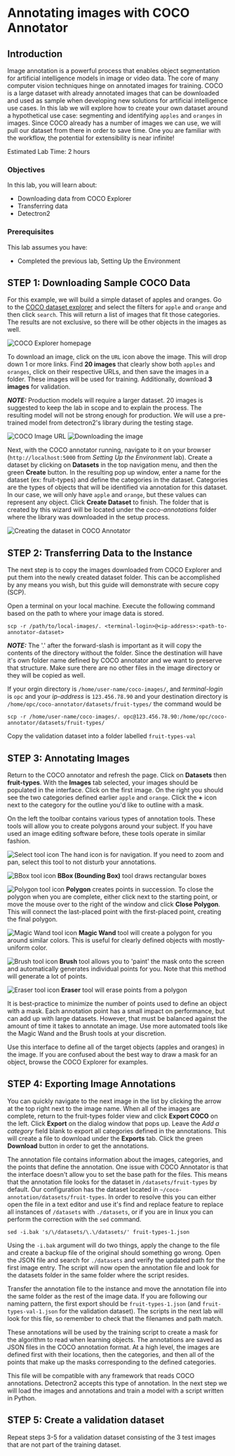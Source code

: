 # Annotating images with COCO Annotator

## Introduction
Image annotation is a powerful process that enables object segmentation for artificial intelligence models in image or video data. The core of many computer vision techniques hinge on annotated images for training. COCO is a large dataset with already annotated images that can be downloaded and used as sample when developing new solutions for artificial intelligence use cases. In this lab we will explore how to create your own dataset around a hypothetical use case: segmenting and identifying `apples` and `oranges` in images. Since COCO already has a number of images we can use, we will pull our dataset from there in order to save time. One you are familiar with the workflow, the potential for extensibility is near infinite!

Estimated Lab Time:  2 hours

### Objectives
In this lab, you will learn about:
* Downloading data from COCO Explorer
* Transferring data
* Detectron2

### Prerequisites

This lab assumes you have:
- Completed the previous lab, Setting Up the Environment

## **STEP 1**: Downloading Sample COCO Data

For this example, we will build a simple dataset of apples and oranges. Go to the [COCO dataset explorer](https://cocodataset.org/#explore) and select the filters for `apple` and `orange` and then click `search`. This will return a list of images that fit those categories. The results are not exclusive, so there will be other objects in the images as well. 

![COCO Explorer homepage](images/coco-explorer-1.png)

To download an image, click on the `URL` icon above the image. This will drop down 1 or more links. Find **20 images** that clearly show both `apples` and `oranges`, click on their respective URLs, and then save the images in a folder. These images will be used for training. Additionally, download **3 images** for validation.

***NOTE:*** Production models will require a larger dataset. 20 images is suggested to keep the lab in scope and to explain the process. The resulting model will not be strong enough for production. We will use a pre-trained model from detectron2's library during the testing stage.

![COCO Image URL](images/coco-explorer-2.png)
![Downloading the image](images/coco-explorer-3.png)

Next, with the COCO annotator running, navigate to it on your browser (`http://localhost:5000` from *Setting Up the Environment* lab). Create a dataset by clicking on **Datasets** in the top navigation menu, and then the green **Create** button. In the resulting pop up window, enter a name for the dataset (ex: fruit-types) and define the categories in the dataset. Categories are the types of objects that will be identified via annotation for this dataset. In our case, we will only have `apple` and `orange`, but these values can represent any object. Click **Create Dataset** to finish. The folder that is created by this wizard will be located under the *coco-annotations* folder where the library was downloaded in the setup process.

![Creating the dataset in COCO Annotator](images/coco-annotator-2.png)

## **STEP 2**: Transferring Data to the Instance

The next step is to copy the images downloaded from COCO Explorer and put them into the newly created dataset folder. This can be accomplished by any means you wish, but this guide will demonstrate with secure copy (SCP).

Open a terminal on your local machine. Execute the following command based on the path to where your image data is stored.

	scp -r /path/to/local-images/. <terminal-login>@<ip-address>:<path-to-annotator-dataset>

***NOTE:*** The '.' after the forward-slash is important as it will copy the contents of the directory without the folder. Since the destination will have it's own folder name defined by COCO annotator and we want to preserve that structure. Make sure there are no other files in the image directory or they will be copied as well.

If your orgin directory is `/home/user-name/coco-images/`, and *terminal-login* is `opc` and your *ip-address* is `123.456.78.90` and your destination directory is `/home/opc/coco-annotator/datasets/fruit-types/` the command would be

	scp -r /home/user-name/coco-images/. opc@123.456.78.90:/home/opc/coco-annotator/datasets/fruit-types/

Copy the validation dataset into a folder labelled `fruit-types-val`

## **STEP 3**: Annotating Images

Return to the COCO annotator and refresh the page. Click on **Datasets** then **fruit-types**. With the **Images** tab selected, your images should be populated in the interface. Click on the first image. On the right you should see the two categories defined earlier `apple` and `orange`. Click the **+** icon next to the category for the outline you'd like to outline with a mask.

On the left the toolbar contains various types of annotation tools. These tools will allow you to create polygons around your subject. If you have used an image editing software before, these tools operate in similar fashion.

![Select tool icon](images/coco-select.png)
The hand icon is for navigation. If you need to zoom and pan, select this tool to not disturb your annotations.

![BBox tool icon](images/coco-bbox.png)
**BBox (Bounding Box)** tool draws rectangular boxes

![Polygon tool icon](images/coco-polygon.png)
**Polygon** creates points in succession. To close the polygon when you are complete, either click next to the starting point, or move the mouse over to the right of the window and click **Close Polygon**. This will connect the last-placed point with the first-placed point, creating the final polygon.

![Magic Wand tool icon](images/coco-magic-wand.png)
**Magic Wand** tool will create a polygon for you around similar colors. This is useful for clearly defined objects with mostly-uniform color.

![Brush tool icon](images/coco-brush.png)
**Brush** tool allows you to 'paint' the mask onto the screen and automatically generates individual points for you. Note that this method will generate a lot of points.

![Eraser tool icon](images/coco-eraser.png)
**Eraser** tool will erase points from a polygon

It is best-practice to minimize the number of points used to define an object with a mask. Each annotation point has a small impact on performance, but can add up with large datasets. However, that must be balanced against the amount of time it takes to annotate an image. Use more automated tools like the Magic Wand and the Brush tools at your discretion.

Use this interface to define all of the target objects (apples and oranges) in the image. If you are confused about the best way to draw a mask for an object, browse the COCO Explorer for examples.

## **STEP 4**: Exporting Image Annotations

You can quickly navigate to the next image in the list by clicking the arrow at the top right next to the image name. When all of the images are complete, return to the fruit-types folder view and click **Export COCO** on the left. Click **Export** on the dialog window that pops up. Leave the *Add a category* field blank to export all categories defined in the annotations. This will create a file to download under the **Exports** tab. Click the green **Download** button in order to get the annotations. 

The annotation file contains information about the images, categories, and the points that define the annotation. One issue with COCO Annotator is that the interface doesn't allow you to set the base path for the files. This means that the annotation file looks for the dataset in `/datasets/fruit-types` by default. Our configuration has the dataset located in `~/coco-annotation/datasets/fruit-types`. In order to resolve this you can either open the file in a text editor and use it's find and replace feature to replace all instances of `/datasets` with `./datasets`, or if you are in linux you can perform the correction with the `sed` command.

    sed -i.bak 's/\/datasets/\.\/datasets/' fruit-types-1.json

Using the `-i.bak` argument will do two things, apply the change to the file and create a backup file of the original should something go wrong. Open the JSON file and search for `./datasets` and verify the updated path for the first image entry. The script will now open the annotation file and look for the datasets folder in the same folder where the script resides.

Transfer the annotation file to the instance and move the annotation file into the same folder as the rest of the image data. If you are following our naming pattern, the first export should be `fruit-types-1.json` (and `fruit-types-val-1.json` for the validation dataset). The scripts in the next lab will look for this file, so remember to check that the filenames and path match.

These annotations will be used by the training script to create a mask for the algorithm to read when learning objects. The annotations are saved as JSON files in the COCO annotation format. At a high level, the images are defined first with their locations, then the categories, and then all of the points that make up the masks corresponding to the defined categories. 

This file will be compatible with any framework that reads COCO annotations. Detectron2 accepts this type of annotation. In the next step we will load the images and annotations and train a model with a script written in Python.

## **STEP 5**: Create a validation dataset

Repeat steps 3-5 for a validation dataset consisting of the 3 test images that are not part of the training dataset.
